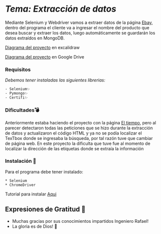 # _Tema: Extracción de datos_

Mediante Selenium y Webdriver vamos a extraer datos de la página [Ebay](https://ec.ebay.com/), dentro del programa el cliente va a ingresar el nombre del producto que desea buscar y extraer los datos, luego automáticamente se guardarán los datos extraídos en MongoDB.

[Diagrama del proyecto](https://excalidraw.com/#room=2b09f0ab5bcf52bb6691,Pzp4MqmlRUpt7HUDqJfbQQ) en excalidraw

[Diagrama del proyecto](https://drive.google.com/file/d/1vc19283ZDN3XlqbVy2zNVFd2X_bqKipk/view?usp=sharing) en Google Drive
### Requisitos
_Debemos tener instaladas las siguientes librerias:_
```
- Selenium✨
- Pymongo✨
- Certifi✨
```
### Dificultades💣

Anteriormente estaba haciendo el proyecto con la página [El tiempo](https://www.eltiempo.es/), pero al parecer detectaron todas las peticiones que se hizo durante la extracción de datos y actualizaron el código HTML y ya no se podía localizar el TexTbox donde se ingresaba la búsqueda, por tal razón tuve que cambiar de página web.
En este proyecto la dificulta que tuve fue al momento de localizar la dirección de las etiquetas donde se extraía la información
### Instalación 🔧

Para el programa debe tener instalado:
```
* Selenium
* ChromeDriver
```
Tutorial para instalar [Aqui](https://www.youtube.com/watch?v=57ukgFoHSy0&ab_channel=FileTech)

## Expresiones de Gratitud 🎁

* Muchas gracias por sus conocimientos impartidos Ingeniero Rafael!
* La gloria es de Dios! 📢